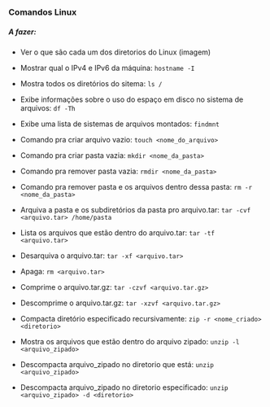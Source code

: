 ### Comandos Linux

##### A fazer:
- Ver o que são cada um dos diretorios do Linux (imagem)

* Mostrar qual o IPv4 e IPv6 da máquina: ```hostname -I```
* Mostra todos os diretórios do sitema: ```ls /```
* Exibe informações sobre o uso do espaço em disco no sistema de arquivos: ```df -Th```
* Exibe uma lista de sistemas de arquivos montados:  ```findmnt```

* Comando pra criar arquivo vazio: ``` touch <nome_do_arquivo> ```
* Comando pra criar pasta vazia: ``` mkdir <nome_da_pasta> ```
* Comando pra remover pasta vazia: ``` rmdir <nome_da_pasta> ```
* Comando pra remover pasta e os arquivos dentro dessa pasta: ``` rm -r <nome_da_pasta> ```

* Arquiva a pasta e os subdiretórios da pasta pro arquivo.tar: ``` tar -cvf <arquivo.tar> /home/pasta ```
* Lista os arquivos que estão dentro do arquivo.tar: ``` tar -tf <arquivo.tar> ``` 
* Desarquiva o arquivo.tar: ``` tar -xf <arquivo.tar> ```
* Apaga: ``` rm <arquivo.tar> ```
* Comprime o arquivo.tar.gz: ``` tar -czvf <arquivo.tar.gz> ```
* Descomprime o arquivo.tar.gz: ``` tar -xzvf <arquivo.tar.gz> ```

* Compacta diretório especificado recursivamente: ``` zip -r <nome_criado> <diretorio> ```
* Mostra os arquivos que estão dentro do arquivo zipado: ``` unzip -l <arquivo_zipado> ```
* Descompacta arquivo_zipado no diretorio que está: ``` unzip <arquivo_zipado> ```
* Descompacta arquivo_zipado no diretorio especificado: ``` unzip <arquivo_zipado> -d <diretorio> ``` 